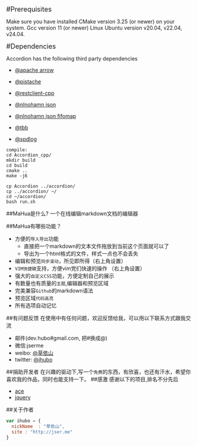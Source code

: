 
<font size=4>#Prerequisites</font>

Make sure you have installed CMake version 3.25 (or newer) on your system. 
Gcc version 11 (or newer)
Linux Ubuntu version v20.04, v22.04, v24.04.


<font size=4>#Dependencies</font>

Accordion has the following third party dependencies

* [@apache arrow](https://github.com/apache/arrow)

* [@pistache](https://github.com/pistacheio/pistache)

* [@restclient-cpp](https://github.com/mrtazz/restclient-cpp)

* [@nlnohamn json](https://github.com/nlohmann/json)

* [@nlnohamn json fifomap](https://github.com/nlohmann/fifo_map)

* [@tbb](https://github.com/oneapi-src/oneTBB)

* [@spdlog](https://github.com/gabime/spdlog)

```
compile:
cd Accordion_cpp/
mkdir build
cd build
cmake ..
make -j6

cp Accordion ../accordion/
cp ../accordion/ ~/
cd ~/accordion/
bash run.sh
```






##MaHua是什么?
一个在线编辑markdown文档的编辑器

##MaHua有哪些功能？

* 方便的`导入导出`功能
    *  直接把一个markdown的文本文件拖放到当前这个页面就可以了
    *  导出为一个html格式的文件，样式一点也不会丢失
* 编辑和预览`同步滚动`，所见即所得（右上角设置）
* `VIM快捷键`支持，方便vim党们快速的操作 （右上角设置）
* 强大的`自定义CSS`功能，方便定制自己的展示
* 有数量也有质量的`主题`,编辑器和预览区域
* 完美兼容`Github`的markdown语法
* 预览区域`代码高亮`
* 所有选项自动记忆

##有问题反馈
在使用中有任何问题，欢迎反馈给我，可以用以下联系方式跟我交流

* 邮件(dev.hubo#gmail.com, 把#换成@)
* 微信:jserme
* weibo: [@草依山](http://weibo.com/ihubo)
* twitter: [@ihubo](http://twitter.com/ihubo)

##捐助开发者
在兴趣的驱动下,写一个`免费`的东西，有欣喜，也还有汗水，希望你喜欢我的作品，同时也能支持一下。
##感激
感谢以下的项目,排名不分先后

* [ace](http://ace.ajax.org/)
* [jquery](http://jquery.com)

##关于作者

```javascript
var ihubo = {
  nickName  : "草依山",
  site : "http://jser.me"
}
```
